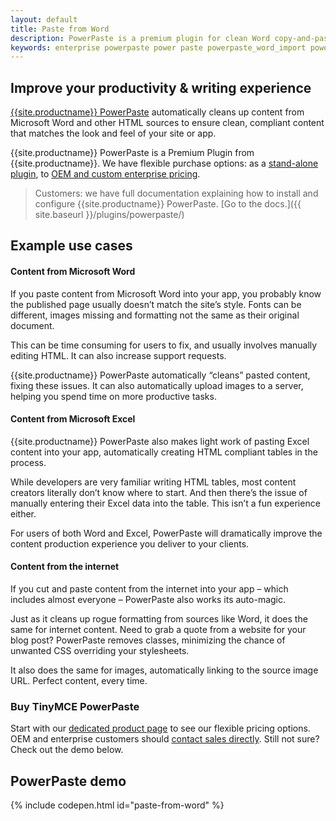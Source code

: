 ```yaml
---
layout: default
title: Paste from Word
description: PowerPaste is a premium plugin for clean Word copy-and-paste.
keywords: enterprise powerpaste power paste powerpaste_word_import powerpaste_html_import powerpaste_block_drop powerpaste_allow_local_images microsoft word excel
---
```


## Improve your productivity & writing experience

[{{site.productname}} PowerPaste](https://about.tiny.cloud/products/powerpaste/) automatically cleans up content from Microsoft Word and other HTML sources to ensure clean, compliant content that matches the look and feel of your site or app.

{{site.productname}} PowerPaste is a Premium Plugin from {{site.productname}}. We have flexible purchase options: as a [stand-alone plugin](https://about.tiny.cloud/products/powerpaste/), to [OEM and custom enterprise pricing]({{site.pricingpage}}).

> Customers: we have full documentation explaining how to install and configure {{site.productname}} PowerPaste. [Go to the docs.]({{ site.baseurl }}/plugins/powerpaste/)

## Example use cases

#### Content from Microsoft Word

If you paste content from Microsoft Word into your app, you probably know the published page usually doesn’t match the site’s style. Fonts can be different, images missing and formatting not the same as their original document.

This can be time consuming for users to fix, and usually involves manually editing HTML. It can also increase support requests.

{{site.productname}} PowerPaste automatically “cleans” pasted content, fixing these issues. It can also automatically upload images to a server, helping you spend time on more productive tasks.

#### Content from Microsoft Excel

{{site.productname}} PowerPaste also makes light work of pasting Excel content into your app, automatically creating HTML compliant tables in the process.

While developers are very familiar writing HTML tables, most content creators literally don’t know where to start. And then there’s the issue of manually entering their Excel data into the table. This isn’t a fun experience either.

For users of both Word and Excel, PowerPaste will dramatically improve the content production experience you deliver to your clients.

#### Content from the internet

If you cut and paste content from the internet into your app – which includes almost everyone – PowerPaste also works its auto-magic.

Just as it cleans up rogue formatting from sources like Word, it does the same for internet content. Need to grab a quote from a website for your blog post? PowerPaste removes classes, minimizing the chance of unwanted CSS overriding your stylesheets.

It also does the same for images, automatically linking to the source image URL. Perfect content, every time.

### Buy TinyMCE PowerPaste

Start with our [dedicated product page](https://about.tiny.cloud/products/powerpaste/) to see our flexible pricing options. OEM and enterprise customers should [contact sales directly]({{site.contactpage}}). Still not sure? Check out the demo below.

## PowerPaste demo

{% include codepen.html id="paste-from-word" %}
